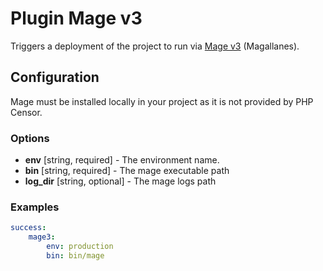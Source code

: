 Plugin Mage v3
==============

Triggers a deployment of the project to run via [Mage v3](https://github.com/andres-montanez/Magallanes) (Magallanes).

Configuration
-------------

Mage must be installed locally in your project as it is not provided by PHP Censor.

### Options

* **env** [string, required] - The environment name.
* **bin** [string, required] - The mage executable path
* **log_dir** [string, optional] - The mage logs path

### Examples

```yaml
success:
    mage3:
        env: production
        bin: bin/mage
```

